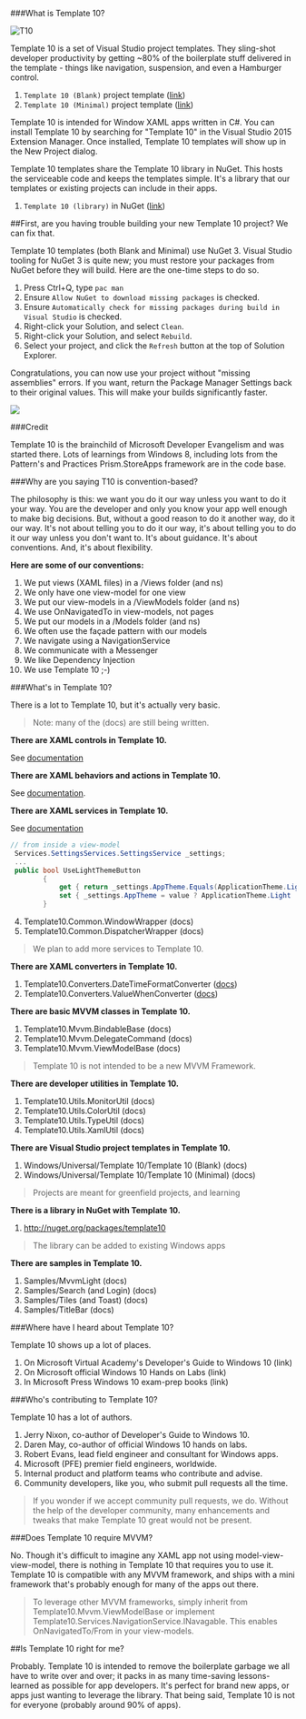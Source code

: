 ###What is Template 10?

![T10](https://raw.githubusercontent.com/Windows-XAML/Template10/master/Assets/T10%2056x56.png) 

Template 10 is a set of Visual Studio project templates. They sling-shot developer productivity by getting ~80% of the boilerplate stuff delivered in the template - things like navigation, suspension, and even a Hamburger control. 

1. `Template 10 (Blank)` project template ([link](https://visualstudiogallery.msdn.microsoft.com/60bb885a-44e9-4cbf-a380-270803b3f6e5))
1. `Template 10 (Minimal)` project template ([link](https://visualstudiogallery.msdn.microsoft.com/60bb885a-44e9-4cbf-a380-270803b3f6e5))

Template 10 is intended for Window XAML apps written in C#. You can install Template 10 by searching for "Template 10" in the Visual Studio 2015 Extension Manager. Once installed, Template 10 templates will show up in the New Project dialog.

Template 10 templates share the Template 10 library in NuGet. This hosts the serviceable code and keeps the templates simple. It's a library that our templates or existing projects can include in their apps. 

1. `Template 10 (library)` in NuGet ([link](http://www.nuget.org/packages/Template10/))

##First, are you having trouble building your new Template 10 project? We can fix that.

Template 10 templates (both Blank and Minimal) use NuGet 3. Visual Studio tooling for NuGet 3 is quite new; you must restore your packages from NuGet before they will build. Here are the one-time steps to do so. 

1. Press Ctrl+Q, type `pac man` 
1. Ensure `Allow NuGet to download missing packages` is checked.
1. Ensure `Automatically check for missing packages during build in Visual Studio` is checked.  
1. Right-click your Solution, and select `Clean`.
1. Right-click your Solution, and select `Rebuild`.
1. Select your project, and click the `Refresh` button at the top of Solution Explorer.

Congratulations, you can now use your project without "missing assemblies" errors. If you want, return the Package Manager Settings back to their original values. This will make your builds significantly faster.

![](https://raw.githubusercontent.com/Windows-XAML/Template10/master/Assets/GetStarted.gif)

###Credit

Template 10 is the brainchild of Microsoft Developer Evangelism and was started there. Lots of learnings from Windows 8, including lots from the Pattern's and Practices Prism.StoreApps framework are in the code base.

###Why are you saying T10 is convention-based?

The philosophy is this: we want you do it our way unless you want to do it your way. You are the developer and only you know your app well enough to make big decisions. But, without a good reason to do it another way, do it our way. It's not about telling you to do it our way, it's about telling you to do it our way unless you don't want to. It's about guidance. It's about conventions. And, it's about flexibility.

**Here are some of our conventions:**

1. We put views (XAML files) in a /Views folder (and ns)
1. We only have one view-model for one view
1. We put our view-models in a /ViewModels folder (and ns)
1. We use OnNavigatedTo in view-models, not pages
1. We put our models in a /Models folder (and ns)
1. We often use the façade pattern with our models
1. We navigate using a NavigationService
1. We communicate with a Messenger
1. We like Dependency Injection
1. We use Template 10 ;-)

###What's in Template 10?

There is a lot to Template 10, but it's actually very basic.

> Note: many of the (docs) are still being written.

**There are XAML controls in Template 10.**

See [documentation](https://github.com/Windows-XAML/Template10/wiki/Docs-%7C-Controls)

**There are XAML behaviors and actions in Template 10.**

See [documentation](https://github.com/Windows-XAML/Template10/wiki/Docs-%7C-Behaviors).

**There are XAML services in Template 10.**

See [documentation](https://github.com/Windows-XAML/Template10/wiki/Docs-%7C-Services)

````csharp
// from inside a view-model
 Services.SettingsServices.SettingsService _settings;
 ...
 public bool UseLightThemeButton
        {
            get { return _settings.AppTheme.Equals(ApplicationTheme.Light); }
            set { _settings.AppTheme = value ? ApplicationTheme.Light : ApplicationTheme.Dark; base.RaisePropertyChanged(); }
        }
````

4. Template10.Common.WindowWrapper (docs)
5. Template10.Common.DispatcherWrapper (docs)

> We plan to add more services to Template 10.

**There are XAML converters in Template 10.**

1. Template10.Converters.DateTimeFormatConverter ([docs](https://github.com/Windows-XAML/Template10/wiki/Docs-%7C-Converters#datetimeformatconverter))
2. Template10.Converters.ValueWhenConverter ([docs](https://github.com/Windows-XAML/Template10/wiki/Docs-%7C-Converters#valuewhenconverter))

**There are basic MVVM classes in Template 10.**

1. Template10.Mvvm.BindableBase (docs)
2. Template10.Mvvm.DelegateCommand (docs)
3. Template10.Mvvm.ViewModelBase (docs)

> Template 10 is not intended to be a new MVVM Framework.

**There are developer utilities in Template 10.**

1. Template10.Utils.MonitorUtil (docs)
2. Template10.Utils.ColorUtil (docs)
3. Template10.Utils.TypeUtil (docs)
4. Template10.Utils.XamlUtil (docs)

**There are Visual Studio project templates in Template 10.**

1. Windows/Universal/Template 10/Template 10 (Blank) (docs)
2. Windows/Universal/Template 10/Template 10 (Minimal) (docs)

> Projects are meant for greenfield projects, and learning

**There is a library in NuGet with Template 10.**

1. http://nuget.org/packages/template10

> The library can be added to existing Windows apps

**There are samples in Template 10.**

1. Samples/MvvmLight (docs)
2. Samples/Search (and Login) (docs)
3. Samples/Tiles (and Toast) (docs)
4. Samples/TitleBar (docs)

###Where have I heard about Template 10?

Template 10 shows up a lot of places.

1. On Microsoft Virtual Academy's Developer's Guide to Windows 10 (link)
2. On Microsoft official Windows 10 Hands on Labs (link)
3. In Microsoft Press Windows 10 exam-prep books (link)

###Who's contributing to Template 10?

Template 10 has a lot of authors.

1. Jerry Nixon, co-author of Developer's Guide to Windows 10.
2. Daren May, co-author of official Windows 10 hands on labs.
3. Robert Evans, lead field engineer and consultant for Windows apps.
4. Microsoft (PFE) premier field engineers, worldwide.
5. Internal product and platform teams who contribute and advise.
6. Community developers, like you, who submit pull requests all the time.

> If you wonder if we accept community pull requests, we do. Without the help of the developer community, many enhancements and tweaks that make Template 10 great would not be present.

###Does Template 10 require MVVM?

No. Though it's difficult to imagine any XAML app not using model-view-view-model, there is nothing in Template 10 that requires you to use it. Template 10 is compatible with any MVVM framework, and ships with a mini framework that's probably enough for many of the apps out there.

> To leverage other MVVM frameworks, simply inherit from Template10.Mvvm.ViewModelBase or implement Template10.Services.NavigationService.INavagable. This enables OnNavigatedTo/From in your view-models.

##Is Template 10 right for me?

Probably. Template 10 is intended to remove the boilerplate garbage we all have to write over and over; it packs in as many time-saving lessons-learned as possible for app developers. It's perfect for brand new apps, or apps just wanting to leverage the library. That being said, Template 10 is not for everyone (probably around 90% of apps). 